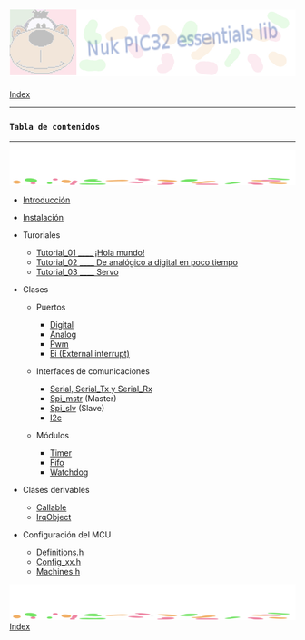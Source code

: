 ![Nuk](img/Nuk-pic-essentials-lib.jpg)
------------------------------------------------------------------------------
[Index](Index.md)




------------------------------------------------------------------------------
### `Tabla de contenidos`




------------------------------------------------------------------------------
![separa](img/Nuk-separa.jpg)

* [Introducción](Intro.md)
* [Instalación](Install.md)
* Turoriales
	* [Tutorial_01 ____ ¡Hola mundo!](Tutorial_01.md)
	* [Tutorial_02 ____ De analógico a digital en poco tiempo](Tutorial_02.md)
	* [Tutorial_03 ____ Servo](Tutorial_03.md)
* Clases
	* Puertos
		* [Digital](Digital.md)
		* [Analog](Analog.md)
		* [Pwm](Pwm.md)
		* [Ei \(External interrupt\)](Ei.md)

	* Interfaces de comunicaciones
		* [Serial, Serial_Tx y Serial_Rx](Serial.md)  
		* [Spi_mstr](Spi_mstr.md) (Master)
		* [Spi_slv](Spi_slv.md) (Slave)
		* [I2c](I2c.md)

	* Módulos
		* [Timer](Timer.md)
		* [Fifo](Fifo.md)
		* [Watchdog](Watchdog.md)

* Clases derivables
	* [Callable](Callable.md)
	* [IrqObject](IrqObject.md)

* Configuración del MCU
	* [Definitions.h](Definitions.h.md)
	* [Config_xx.h](Config_xx.h.md)
	* [Machines.h](Machines.h.md)




![separa](img/Nuk-separa.jpg)
[Index](Index.md)


